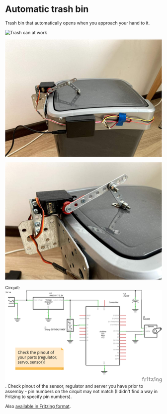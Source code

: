 # Automatic trash bin 

Trash bin that automatically opens when you approach your hand to it.

![Trash can at work](bin_cover_opens.gif "Trash can opens")


![Trash can cover mechanics 1](cover1.jpg "Trash can cover mechanics 1")

![Trash can cover mechanics 2](cover2.jpg "Trash can cover mechanics 2")

Cirquit:
![Cirquit](auto_trash_bin_cirquit.png?raw=true "Cirquit"). 
Check pinout of the sensor, regulator and server you have prior to assemby - pin numbers on the 
cirquit may not match (I didn't find a way in Fritzing to specify pin numbers).

Also [available in Fritzing format](auto_trash_bin.fzz?raw=true).

